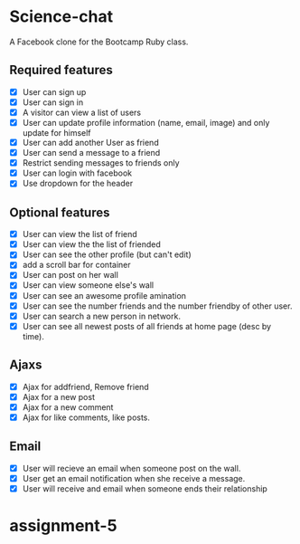 # Science-chat

A Facebook clone for the Bootcamp Ruby class.


## Required features

- [x] User can sign up
- [x] User can sign in
- [x] A visitor can view a list of users
- [X] User can update profile information (name, email, image) and only update for himself
- [X] User can add another User as friend
- [X] User can send a message to a friend
- [X] Restrict sending messages to friends only
- [X] User can login with facebook
- [x] Use dropdown for the header

## Optional features
- [x] User can view the list of friend
- [x] User can view the the list of friended
- [x] User can see the other profile (but can't edit)
- [x] add a scroll bar for container
- [x] User can post on her wall
- [x] User can view someone else's wall
- [x] User can see an awesome profile amination
- [x] User can see the number friends and the number friendby of other user.
- [x] User can search a new person in network.
- [x] User can see all newest posts of all friends at home page (desc by time).
## Ajaxs
- [x] Ajax for addfriend, Remove friend
- [x] Ajax for a new post
- [x] Ajax for a new comment
- [x] Ajax  for like comments, like posts.
## Email
- [x] User will recieve an email when someone post on the wall.
- [x] User get an email notification when she receive a message.
- [x] User will receive and email when someone ends their relationship
# assignment-5
